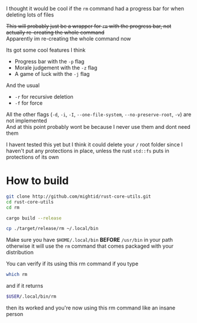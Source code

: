 I thought it would be cool if the `rm` command had a progress bar for when deleting lots of files

~~This will probably just be a wrapper for `rm` with the progress bar, not actually re-creating the whole command~~  
Apparently im re-creating the whole command now

Its got some cool features I think
- Progress bar with the `-p` flag
- Morale judgement with the `-z` flag
- A game of luck with the `-j` flag

And the usual
- `-r` for recursive deletion
- `-f` for force

All the other flags (`-d`, `-i`, `-I`, `--one-file-system`, `--no-preserve-root`, `-v`) are not implemented  
And at this point probably wont be because I never use them and dont need them

I havent tested this yet but I think it could delete your `/` root folder since I haven't put any protections in place, unless the rust `std::fs` puts in protections of its own


# How to build

```sh
git clone http://github.com/mightid/rust-core-utils.git
cd rust-core-utils
cd rm

cargo build --release

cp ./target/release/rm ~/.local/bin
```

Make sure you have `$HOME/.local/bin` **BEFORE** `/usr/bin` in your path otherwise it will use the `rm` command that comes packaged with your distribution

You can verify if its using this rm command if you type 
```sh
which rm
```
and if it returns
```sh
$USER/.local/bin/rm
```
then its worked and you're now using this rm command like an insane person